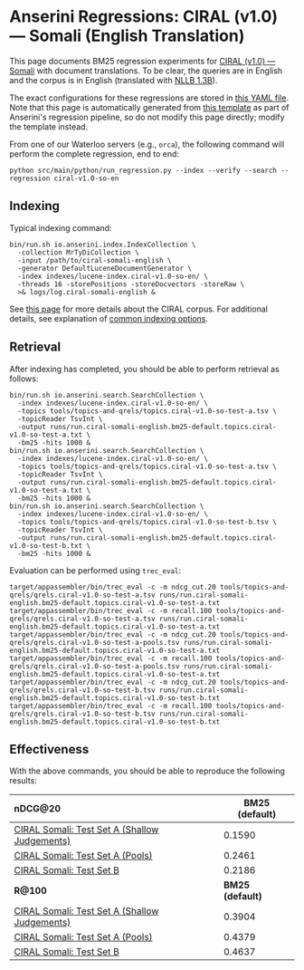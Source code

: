 # Anserini Regressions: CIRAL (v1.0) &mdash; Somali (English Translation)

This page documents BM25 regression experiments for [CIRAL (v1.0) &mdash; Somali](https://github.com/ciralproject/ciral) with document translations. To be clear, the queries are in English and the corpus is in English (translated with [NLLB 1.3B](https://huggingface.co/facebook/nllb-200-1.3B)).

The exact configurations for these regressions are stored in [this YAML file](../../src/main/resources/regression/ciral-v1.0-so-en.yaml).
Note that this page is automatically generated from [this template](../../src/main/resources/docgen/templates/ciral-v1.0-so-en.template) as part of Anserini's regression pipeline, so do not modify this page directly; modify the template instead.

From one of our Waterloo servers (e.g., `orca`), the following command will perform the complete regression, end to end:

```
python src/main/python/run_regression.py --index --verify --search --regression ciral-v1.0-so-en
```

## Indexing

Typical indexing command:

```
bin/run.sh io.anserini.index.IndexCollection \
  -collection MrTyDiCollection \
  -input /path/to/ciral-somali-english \
  -generator DefaultLuceneDocumentGenerator \
  -index indexes/lucene-index.ciral-v1.0-so-en/ \
  -threads 16 -storePositions -storeDocvectors -storeRaw \
  >& logs/log.ciral-somali-english &
```

See [this page](https://github.com/ciralproject/ciral) for more details about the CIRAL corpus.
For additional details, see explanation of [common indexing options](../../docs/common-indexing-options.md).

## Retrieval

After indexing has completed, you should be able to perform retrieval as follows:

```
bin/run.sh io.anserini.search.SearchCollection \
  -index indexes/lucene-index.ciral-v1.0-so-en/ \
  -topics tools/topics-and-qrels/topics.ciral-v1.0-so-test-a.tsv \
  -topicReader TsvInt \
  -output runs/run.ciral-somali-english.bm25-default.topics.ciral-v1.0-so-test-a.txt \
  -bm25 -hits 1000 &
bin/run.sh io.anserini.search.SearchCollection \
  -index indexes/lucene-index.ciral-v1.0-so-en/ \
  -topics tools/topics-and-qrels/topics.ciral-v1.0-so-test-a.tsv \
  -topicReader TsvInt \
  -output runs/run.ciral-somali-english.bm25-default.topics.ciral-v1.0-so-test-a.txt \
  -bm25 -hits 1000 &
bin/run.sh io.anserini.search.SearchCollection \
  -index indexes/lucene-index.ciral-v1.0-so-en/ \
  -topics tools/topics-and-qrels/topics.ciral-v1.0-so-test-b.tsv \
  -topicReader TsvInt \
  -output runs/run.ciral-somali-english.bm25-default.topics.ciral-v1.0-so-test-b.txt \
  -bm25 -hits 1000 &
```

Evaluation can be performed using `trec_eval`:

```
target/appassembler/bin/trec_eval -c -m ndcg_cut.20 tools/topics-and-qrels/qrels.ciral-v1.0-so-test-a.tsv runs/run.ciral-somali-english.bm25-default.topics.ciral-v1.0-so-test-a.txt
target/appassembler/bin/trec_eval -c -m recall.100 tools/topics-and-qrels/qrels.ciral-v1.0-so-test-a.tsv runs/run.ciral-somali-english.bm25-default.topics.ciral-v1.0-so-test-a.txt
target/appassembler/bin/trec_eval -c -m ndcg_cut.20 tools/topics-and-qrels/qrels.ciral-v1.0-so-test-a-pools.tsv runs/run.ciral-somali-english.bm25-default.topics.ciral-v1.0-so-test-a.txt
target/appassembler/bin/trec_eval -c -m recall.100 tools/topics-and-qrels/qrels.ciral-v1.0-so-test-a-pools.tsv runs/run.ciral-somali-english.bm25-default.topics.ciral-v1.0-so-test-a.txt
target/appassembler/bin/trec_eval -c -m ndcg_cut.20 tools/topics-and-qrels/qrels.ciral-v1.0-so-test-b.tsv runs/run.ciral-somali-english.bm25-default.topics.ciral-v1.0-so-test-b.txt
target/appassembler/bin/trec_eval -c -m recall.100 tools/topics-and-qrels/qrels.ciral-v1.0-so-test-b.tsv runs/run.ciral-somali-english.bm25-default.topics.ciral-v1.0-so-test-b.txt
```

## Effectiveness

With the above commands, you should be able to reproduce the following results:

| **nDCG@20**                                                                                                  | **BM25 (default)**|
|:-------------------------------------------------------------------------------------------------------------|-----------|
| [CIRAL Somali: Test Set A (Shallow Judgements)](https://huggingface.co/datasets/CIRAL/ciral)                 | 0.1590    |
| [CIRAL Somali: Test Set A (Pools)](https://huggingface.co/datasets/CIRAL/ciral)                              | 0.2461    |
| [CIRAL Somali: Test Set B](https://huggingface.co/datasets/CIRAL/ciral)                                      | 0.2186    |
| **R@100**                                                                                                    | **BM25 (default)**|
| [CIRAL Somali: Test Set A (Shallow Judgements)](https://huggingface.co/datasets/CIRAL/ciral)                 | 0.3904    |
| [CIRAL Somali: Test Set A (Pools)](https://huggingface.co/datasets/CIRAL/ciral)                              | 0.4379    |
| [CIRAL Somali: Test Set B](https://huggingface.co/datasets/CIRAL/ciral)                                      | 0.4637    |
